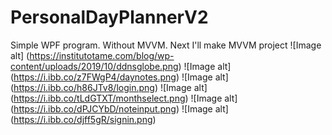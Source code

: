 # PersonalDayPlannerV2
Simple WPF program. Without MVVM. Next I'll make MVVM project
![Image alt] (https://institutotame.com/blog/wp-content/uploads/2019/10/ddnsglobe.png)
![Image alt] (https://i.ibb.co/z7FWgP4/daynotes.png)
![Image alt] (https://i.ibb.co/h86JTv8/login.png)
![Image alt] (https://i.ibb.co/tLdGTXT/monthselect.png)
![Image alt] (https://i.ibb.co/dPJCYbD/noteinput.png)
![Image alt] (https://i.ibb.co/djff5gR/signin.png)
